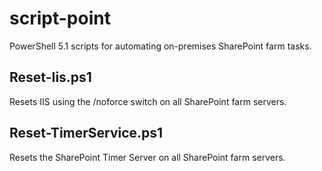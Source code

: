 # script-point

PowerShell 5.1 scripts for automating on-premises SharePoint farm tasks.

## Reset-Iis.ps1

Resets IIS using the /noforce switch on all SharePoint farm servers.

## Reset-TimerService.ps1

Resets the SharePoint Timer Server on all SharePoint farm servers.